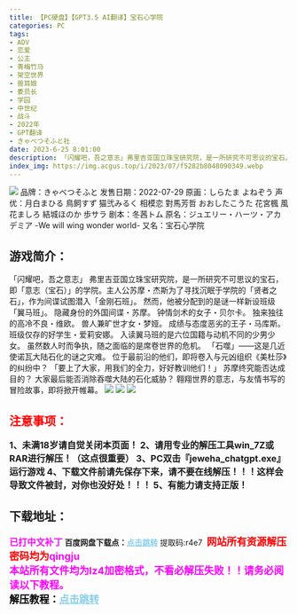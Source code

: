 ```yaml
---
title: 【PC硬盘】【GPT3.5 AI翻译】宝石心学院
categories: PC
tags:
- ADV
- 恋爱
- 公主
- 青梅竹马
- 架空世界
- 兽耳娘
- 委员长
- 学园
- 中世纪
- 战斗
- 2022年
- GPT翻译
- きゃべつそふと社
date: 2023-6-25 8:01:00
description: 「闪耀吧，吾之意志」弗里吉亚国立珠宝研究院，是一所研究不可思议的宝石，即「意志（宝石）」的学院。主人公苏摩・杰斯为了寻找沉眠于学院的「贤者之石」，作为间谍试图潜入「金刚石班」。然而，他被分配到的是谜一样新设班级「翼马班」。隐藏身份的外国间谍・苏摩。钟情剑术的女子・贝尔卡。独来独往的高冷不良・维欧。兽人兼旷世才女・梦娅。成绩与态度恶劣的王子・马库斯。班级仅存的好学生・爱莉安娜。
index_img: https://img.acgus.top/i/2023/07/f5282b8048090349.webp
---
```

![](https://img.acgus.top/i/2023/07/f5282b8048090349.webp)
品牌：きゃべつそふと
发售日期：2022-07-29
原画：しらたま よねぞう
声优：月白まひる 鳥飼すず 猫弐みるく 相模恋 對馬芳哲 おおしたこうた 花宮楓 風花ましろ 結城ほのか 歩サラ
剧本：冬茜トム
原名：ジュエリー・ハーツ・アカデミア -We will wing wonder world-
又名：宝石心学院

## 游戏简介：
「闪耀吧，吾之意志」
弗里吉亚国立珠宝研究院，是一所研究不可思议的宝石，即「意志（宝石）」的学院。主人公苏摩・杰斯为了寻找沉眠于学院的「贤者之石」，作为间谍试图潜入「金刚石班」。
然而，他被分配到的是谜一样新设班级「翼马班」。
隐藏身份的外国间谍・苏摩。
钟情剑术的女子・贝尔卡。
独来独往的高冷不良・维欧。
兽人兼旷世才女・梦娅。
成绩与态度恶劣的王子・马库斯。
班级仅存的好学生・爱莉安娜。
入读翼马班的是六位国籍与动机不同的少男少女。
虽然数人时而争执，随之面临的是席卷世界的危机。
「石噬」——这是几近使诺瓦大陆石化的谜之灾难。
位于最前沿的他们，即将卷入与元凶组织《美杜莎》的纠纷中？
「要上了大家，用我们的全力，好好教训他们！」
苏摩终究能否达成目的？
大家最后能否消除吞噬大陆的石化威胁？
翱翔世界的意志，与友情书写的冒险故事，即将掀开帷幕。
![](https://img.acgus.top/i/2023/07/842f2ae802090357.webp)
![](https://img.acgus.top/i/2023/07/dd5b2dce27090355.webp)
![](https://img.acgus.top/i/2023/07/726cf4792b090352.webp)




## <font color=#FF0000 >注意事项：</font>
<font size=3><b>1、未满18岁请自觉关闭本页面！
2、请用专业的解压工具win_7Z或RAR进行解压！（这点很重要）
3、PC双击『jeweha_chatgpt.exe』运行游戏
4、下载文件前请先保存下来，请不要在线解压！！！这样会导致文件被封，对你也没好处！！！
5、有能力请支持正版！</b></font>

## 下载地址：
<font color=#FF00FF size=3><b>已打中文补丁</b></font>
<b>百度网盘下载点：</b><a href="https://pan.baidu.com/s/1AAWOR9rmMg-nkH9U2YcygQ?pwd=r4e7" style="color: #87CEEB;"><b>点击跳转</b></a> 提取码:r4e7
<a style="padding: 0" href="https://post.qingju.org/AD/"><img style="max-width:100%" src="https://img.acgus.top/i/2024/07/478f689b8021d8d499ab43d21acf137a.gif" alt=""></a>
<b><font color=#FF0000 size=4>网站所有资源解压密码均为</b></font><b><font color=#FF00FF size=4>qingju</font><font color=#FF0000 ></font></b><br><b><font color=#FF00FF size=4>本站所有文件均为lz4加密格式，不看必解压失败！！请务必阅读以下教程。</b></font><br><b><font color=#000 size=4>解压教程：</b><a href="https://post.qingju.org/tutorial/000/" style="color: #87CEEB;"><b>点击跳转</b></a>
